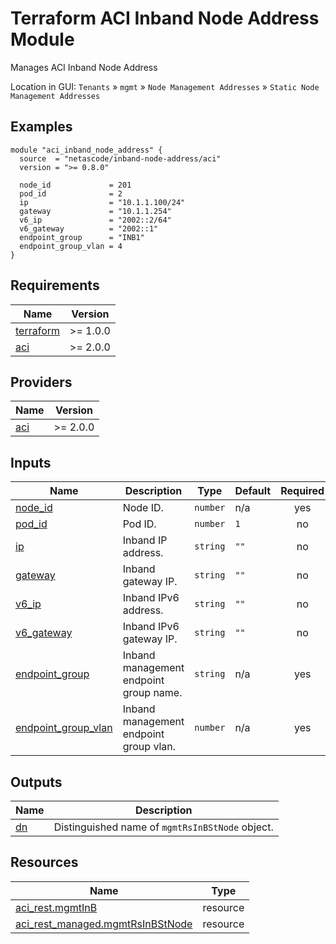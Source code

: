 <!-- BEGIN_TF_DOCS -->
# Terraform ACI Inband Node Address Module

Manages ACI Inband Node Address

Location in GUI:
`Tenants` » `mgmt` » `Node Management Addresses` » `Static Node Management Addresses`

## Examples

```hcl
module "aci_inband_node_address" {
  source  = "netascode/inband-node-address/aci"
  version = ">= 0.8.0"

  node_id             = 201
  pod_id              = 2
  ip                  = "10.1.1.100/24"
  gateway             = "10.1.1.254"
  v6_ip               = "2002::2/64"
  v6_gateway          = "2002::1"
  endpoint_group      = "INB1"
  endpoint_group_vlan = 4
}
```

## Requirements

| Name | Version |
|------|---------|
| <a name="requirement_terraform"></a> [terraform](#requirement\_terraform) | >= 1.0.0 |
| <a name="requirement_aci"></a> [aci](#requirement\_aci) | >= 2.0.0 |

## Providers

| Name | Version |
|------|---------|
| <a name="provider_aci"></a> [aci](#provider\_aci) | >= 2.0.0 |

## Inputs

| Name | Description | Type | Default | Required |
|------|-------------|------|---------|:--------:|
| <a name="input_node_id"></a> [node\_id](#input\_node\_id) | Node ID. | `number` | n/a | yes |
| <a name="input_pod_id"></a> [pod\_id](#input\_pod\_id) | Pod ID. | `number` | `1` | no |
| <a name="input_ip"></a> [ip](#input\_ip) | Inband IP address. | `string` | `""` | no |
| <a name="input_gateway"></a> [gateway](#input\_gateway) | Inband gateway IP. | `string` | `""` | no |
| <a name="input_v6_ip"></a> [v6\_ip](#input\_v6\_ip) | Inband IPv6 address. | `string` | `""` | no |
| <a name="input_v6_gateway"></a> [v6\_gateway](#input\_v6\_gateway) | Inband IPv6 gateway IP. | `string` | `""` | no |
| <a name="input_endpoint_group"></a> [endpoint\_group](#input\_endpoint\_group) | Inband management endpoint group name. | `string` | n/a | yes |
| <a name="input_endpoint_group_vlan"></a> [endpoint\_group\_vlan](#input\_endpoint\_group\_vlan) | Inband management endpoint group vlan. | `number` | n/a | yes |

## Outputs

| Name | Description |
|------|-------------|
| <a name="output_dn"></a> [dn](#output\_dn) | Distinguished name of `mgmtRsInBStNode` object. |

## Resources

| Name | Type |
|------|------|
| [aci_rest.mgmtInB](https://registry.terraform.io/providers/CiscoDevNet/aci/latest/docs/resources/rest) | resource |
| [aci_rest_managed.mgmtRsInBStNode](https://registry.terraform.io/providers/CiscoDevNet/aci/latest/docs/resources/rest_managed) | resource |
<!-- END_TF_DOCS -->